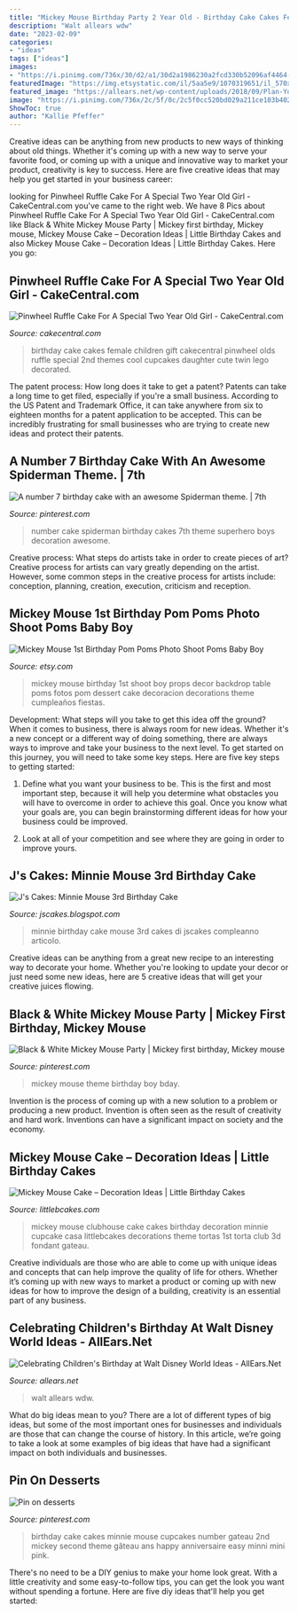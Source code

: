 ```yaml
---
title: "Mickey Mouse Birthday Party 2 Year Old - Birthday Cake Cakes Female Children Gift Cakecentral Pinwheel Olds Ruffle Special 2nd Themes Cool Cupcakes Daughter Cute Twin Lego Decorated"
description: "Walt allears wdw"
date: "2023-02-09"
categories:
- "ideas"
tags: ["ideas"]
images:
- "https://i.pinimg.com/736x/30/d2/a1/30d2a1986230a2fcd330b52096af4464--cupcake-decoration-number-.jpg"
featuredImage: "https://img.etsystatic.com/il/5aa5e9/1070319651/il_570xN.1070319651_iuml.jpg?version=0"
featured_image: "https://allears.net/wp-content/uploads/2018/09/Plan-Your-Child-The-Best-Disney-Birthday.png"
image: "https://i.pinimg.com/736x/2c/5f/0c/2c5f0cc520bd029a211ce103b402bd45--minnie-mouse-birthday-cakes-smash-cake.jpg"
ShowToc: true
author: "Kallie Pfeffer"
---
```



Creative ideas can be anything from new products to new ways of thinking about old things. Whether it's coming up with a new way to serve your favorite food, or coming up with a unique and innovative way to market your product, creativity is key to success. Here are five creative ideas that may help you get started in your business career: 

	

		
looking for Pinwheel Ruffle Cake For A Special Two Year Old Girl - CakeCentral.com you've came to the right web. We have 8 Pics about Pinwheel Ruffle Cake For A Special Two Year Old Girl - CakeCentral.com like Black &amp; White Mickey Mouse Party | Mickey first birthday, Mickey mouse, Mickey Mouse Cake – Decoration Ideas | Little Birthday Cakes and also Mickey Mouse Cake – Decoration Ideas | Little Birthday Cakes. Here you go:
		
    
## Pinwheel Ruffle Cake For A Special Two Year Old Girl - CakeCentral.com

<img loading=lazy src="https://cdn001.cakecentral.com/gallery/2015/03/900_894425gmiQ_pinwheel-ruffle-cake-for-a-special-two-year-old-girl.jpg" onerror="this.onerror=null;this.src='https://tse2.mm.bing.net/th?id=OIP.3WdiKtSPGk1JNB_mgDXcNwHaLH&amp;pid=15.1';" alt="Pinwheel Ruffle Cake For A Special Two Year Old Girl - CakeCentral.com">

_Source: cakecentral.com_

>birthday cake cakes female children gift cakecentral pinwheel olds ruffle special 2nd themes cool cupcakes daughter cute twin lego decorated. 

	

The patent process: How long does it take to get a patent?
Patents can take a long time to get filed, especially if you're a small business. According to the US Patent and Trademark Office, it can take anywhere from six to eighteen months for a patent application to be accepted. This can be incredibly frustrating for small businesses who are trying to create new ideas and protect their patents.

    
## A Number 7 Birthday Cake With An Awesome Spiderman Theme. | 7th

<img loading=lazy src="https://i.pinimg.com/736x/30/d2/a1/30d2a1986230a2fcd330b52096af4464--cupcake-decoration-number-.jpg" onerror="this.onerror=null;this.src='https://tse2.mm.bing.net/th?id=OIP.XuKmzDfbluuJeaCPdbKQRgHaJ3&amp;pid=15.1';" alt="A number 7 birthday cake with an awesome Spiderman theme. | 7th">

_Source: pinterest.com_

>number cake spiderman birthday cakes 7th theme superhero boys decoration awesome. 

	

Creative process: What steps do artists take in order to create pieces of art?
Creative process for artists can vary greatly depending on the artist. However, some common steps in the creative process for artists include: conception, planning, creation, execution, criticism and reception.

    
## Mickey Mouse 1st Birthday Pom Poms Photo Shoot Poms Baby Boy

<img loading=lazy src="https://img.etsystatic.com/il/5aa5e9/1070319651/il_570xN.1070319651_iuml.jpg?version=0" onerror="this.onerror=null;this.src='https://tse2.mm.bing.net/th?id=OIP.r_r45TJdD-NeAY5z8_-FigHaKG&amp;pid=15.1';" alt="Mickey Mouse 1st Birthday Pom Poms Photo Shoot Poms Baby Boy">

_Source: etsy.com_

>mickey mouse birthday 1st shoot boy props decor backdrop table poms fotos pom dessert cake decoracion decorations theme cumpleaños fiestas. 

	

Development: What steps will you take to get this idea off the ground?
When it comes to business, there is always room for new ideas. Whether it's a new concept or a different way of doing something, there are always ways to improve and take your business to the next level. To get started on this journey, you will need to take some key steps. Here are five key steps to getting started:
1. Define what you want your business to be. This is the first and most important step, because it will help you determine what obstacles you will have to overcome in order to achieve this goal. Once you know what your goals are, you can begin brainstorming different ideas for how your business could be improved.

2. Look at all of your competition and see where they are going in order to improve yours.

    
## J&#039;s Cakes: Minnie Mouse 3rd Birthday Cake

<img loading=lazy src="http://3.bp.blogspot.com/-Ity1eIooYGU/UstjtI7xoEI/AAAAAAAAB-o/7yWgwPhy2fw/s1600/055+(2).jpg" onerror="this.onerror=null;this.src='https://tse2.mm.bing.net/th?id=OIP.yYeE4uApDFPMzf-R2fnAfQHaMa&amp;pid=15.1';" alt="J&#039;s Cakes: Minnie Mouse 3rd Birthday Cake">

_Source: jscakes.blogspot.com_

>minnie birthday cake mouse 3rd cakes di jscakes compleanno articolo. 

	

Creative ideas can be anything from a great new recipe to an interesting way to decorate your home. Whether you're looking to update your decor or just need some new ideas, here are 5 creative ideas that will get your creative juices flowing.

    
## Black &amp; White Mickey Mouse Party | Mickey First Birthday, Mickey Mouse

<img loading=lazy src="https://i.pinimg.com/736x/d7/ed/2b/d7ed2b57f775cf0d1de3bcb72f9937cc.jpg" onerror="this.onerror=null;this.src='https://tse2.mm.bing.net/th?id=OIP.lpUvywqD25BBYCdvT0vgtgHaJ3&amp;pid=15.1';" alt="Black &amp; White Mickey Mouse Party | Mickey first birthday, Mickey mouse">

_Source: pinterest.com_

>mickey mouse theme birthday boy bday. 

	

Invention is the process of coming up with a new solution to a problem or producing a new product. Invention is often seen as the result of creativity and hard work. Inventions can have a significant impact on society and the economy.

    
## Mickey Mouse Cake – Decoration Ideas | Little Birthday Cakes

<img loading=lazy src="http://www.littlebcakes.com/wp-content/uploads/2013/08/Mickey-Mouse-Clubhouse-Cakes.jpg" onerror="this.onerror=null;this.src='https://tse4.mm.bing.net/th?id=OIP.g0CR09pDKVbuUuvolr6LdAHaGE&amp;pid=15.1';" alt="Mickey Mouse Cake – Decoration Ideas | Little Birthday Cakes">

_Source: littlebcakes.com_

>mickey mouse clubhouse cake cakes birthday decoration minnie cupcake casa littlebcakes decorations theme tortas 1st torta club 3d fondant gateau. 

	

Creative individuals are those who are able to come up with unique ideas and concepts that can help improve the quality of life for others. Whether it’s coming up with new ways to market a product or coming up with new ideas for how to improve the design of a building, creativity is an essential part of any business.

    
## Celebrating Children&#039;s Birthday At Walt Disney World Ideas - AllEars.Net

<img loading=lazy src="https://allears.net/wp-content/uploads/2018/09/Plan-Your-Child-The-Best-Disney-Birthday.png" onerror="this.onerror=null;this.src='https://tse1.mm.bing.net/th?id=OIP.GgNR_ODTypW4c_zxM1uJ9gHaJ4&amp;pid=15.1';" alt="Celebrating Children&#039;s Birthday at Walt Disney World Ideas - AllEars.Net">

_Source: allears.net_

>walt allears wdw. 

	

What do big ideas mean to you?
There are a lot of different types of big ideas, but some of the most important ones for businesses and individuals are those that can change the course of history. In this article, we’re going to take a look at some examples of big ideas that have had a significant impact on both individuals and businesses.

    
## Pin On Desserts

<img loading=lazy src="https://i.pinimg.com/736x/2c/5f/0c/2c5f0cc520bd029a211ce103b402bd45--minnie-mouse-birthday-cakes-smash-cake.jpg" onerror="this.onerror=null;this.src='https://tse1.mm.bing.net/th?id=OIP.fEq4ilRdCz9NH4F6U8Bc4AAAAA&amp;pid=15.1';" alt="Pin on desserts">

_Source: pinterest.com_

>birthday cake cakes minnie mouse cupcakes number gateau 2nd mickey second theme gâteau ans happy anniversaire easy minni mini pink. 

	

There's no need to be a DIY genius to make your home look great. With a little creativity and some easy-to-follow tips, you can get the look you want without spending a fortune. Here are five diy ideas that'll help you get started:  


